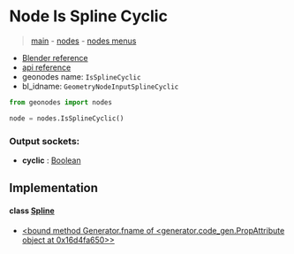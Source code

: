 # Node Is Spline Cyclic

> [main](../structure.md) - [nodes](nodes.md) - [nodes menus](nodes_menus.md)

- [Blender reference](https://docs.blender.org/manual/en/latest/modeling/geometry_nodes/curve/is_spline_cyclic.html)
- [api reference](https://docs.blender.org/api/current/bpy.types.GeometryNodeInputSplineCyclic.html)
- geonodes name: `IsSplineCyclic`
- bl_idname: `GeometryNodeInputSplineCyclic`

```python
from geonodes import nodes

node = nodes.IsSplineCyclic()
```

### Output sockets:

- **cyclic** : [Boolean](Boolean.md)

## Implementation

#### class [Spline](Spline.md)

 - [<bound method Generator.fname of <generator.code_gen.PropAttribute object at 0x16d4fa650>>](Spline.md#cyclic-property)
